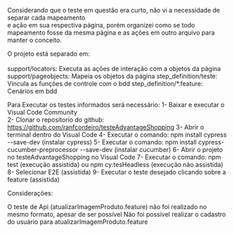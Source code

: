  
Considerando que o teste em questão era curto, não vi a necessidade de separar cada mapeamento <br>
e ação em sua respectiva página, porém organizei como se todo mapeamento fosse da mesma página e as ações em outro arquivo para manter o conceito.<br>

O projeto está separado em:<br>
<br>
support/locators: Executa as ações de interação com a objetos da página
support/pageobjects: Mapeia os objetos da página
step_definition/teste: Vincula as funções de controle com o bdd
step_definition/*.feature: Cenários em bdd

Para Executar os testes informados será necessário:
1- Baixar e executar o Visual Code Community<br>
2- Clonar o repositorio do github:  https://github.com/ranfcordeiro/testeAdvantageShopping
3- Abrir o terminal dentro do Visual Code
4- Executar o comando: npm install cypress --save-dev (instalar cypress)
5- Executar o comando: npm install cypress-cucumber-preprocessor --save-dev (instalar cucumber)
6- Abrir o projeto no testeAdvantageShopping no Visual Code
7- Executar o comando: npm test (execução assistida) ou npm cy:tesHeadless (execução não assistida)
8- Selecionar E2E (assistida)
9- Executar o teste desejado clicando sobre a feature (assistida)

Considerações:

O teste de Api (atualizarImagemProduto.feature) não foi realizado no mesmo formato, apesar de ser possível
Não foi possível realizar o cadastro do usuário para atualizarImagemProduto.feature
